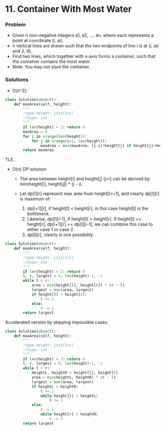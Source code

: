 # 11. Container With Most Water

### Problem
- Given n non-negative integers a1, a2, ..., an, where each represents a point at coordinate (i, ai).
- n vertical lines are drawn such that the two endpoints of line i is at (i, ai) and (i, 0). 
- Find two lines, which together with x-axis forms a container, such that the container contains the most water.
- Note: You may not slant the container.

### Solutions

- O(n^2):

```python
class Solution(object):
    def maxArea(self, height):
        """
        :type height: List[int]
        :rtype: int
        """
        if len(height) < 2: return 0
        maxArea = 0
        for i in xrange(len(height)):
            for j in xrange(i+1, len(height)):
                maxArea = max(maxArea, (j-i)*height[j] if height[j]<height[i] else (j-i)*height[i])
        return maxArea
```

TLE..

- O(n) DP solution:

    + The area between height[i] and height[j] (j>i) can be derived by: min(height[i], height[j]) * (j - i).

    + Let dp[l][r] represent max area from height[l:r+1], and clearly dp[l][r] is maximum of:
        1. dp[l+1][r], if height[l] < height[r], in this case height[l] is the bottleneck.
        2. Likewise, dp[l][r-1], if height[l] > height[r]. If height[l] == height[r], dp[l+1][r] == dp[l][r-1], we can combine this case to either case 1 or case 2.
        3. dp[l][r], clearly is one possibility.


```python
class Solution(object):
    def maxArea(self, height):
        """
        :type height: List[int]
        :rtype: int
        """
        if len(height) < 2: return 0
        l, r, largest = 0, len(height)-1, -1
        while l < r:
            area = min(height[l], height[r]) * (r - l)
            largest = max(area, largest)
            if height[l] < height[r]:
                l += 1
            else:
                r -= 1
        return largest
```

Accelerated version by skipping impossible cases:

```python
class Solution(object):
    def maxArea(self, height):
        """
        :type height: List[int]
        :rtype: int
        """
        if len(height) < 2: return 0
        l, r, largest = 0, len(height)-1, -1
        while l < r:
            heightL, heightR = height[l], height[r]
            area = min(heightL, heightR) * (r - l)
            largest = max(area, largest)
            if heightL < heightR:
                l += 1
                while height[l] < heightL:
                    l += 1
            else:
                r -= 1
                while height[r] < heightR:
                    r -= 1
        return largest
```
